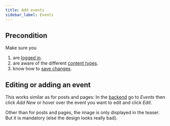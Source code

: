 ```yaml
---
title: Add events
sidebar_label: Events
---
```


## Precondition

Make sure you
1. are [logged in](2-1-login.md).
1. are aware of the different 
[content types](1-2-terms.md#content-types).
1. know how to [save changes](2-2-front.md#saving-changes).

## Editing or adding an event

This works similar as for posts and pages: In the 
[backend](1-2-terms.md#backend) go to _Events_ then click _Add New_ or hover 
over the event you want to edit and click _Edit_.

Other than for posts and pages, the image is only displayed in the teaser. 
But it is mandatory (else the design looks really bad).